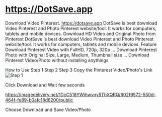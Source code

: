 # https://DotSave.app
Download Video Pinterest. 
https://dotsave.app
DotSave is best download Video Pinterest and Photo Pinterest website/tool. It works for computers, tablets and mobile devices.
Download HD Video and Original Photo from Pinterest
DotSave is best download Video Pinterest and Photo Pinterest website/tool.
It works for computers, tablets and mobile devices.
Feature
Download Pinterest Video with FullHD, 720p, 320p ...
Download Pinterest Photo with Original Size, Large, Medium, Thumbnail size ...
Download Pinterest Video/Photo without installing anythings

How to Use
Step 1	Step 2	Step 3
Copy the Pinterest Video/Photo's Link
![Step 1](https://imagedelivery.net/1DcC518YWihwvny5ThXQRQ/1301815f-d886-4995-997b-a7c27e0c0b00/public)

Click Download and Wait few seconds

https://imagedelivery.net/1DcC518YWihwvny5ThXQRQ/602f9572-550d-464f-fe89-b0afc18d6200/public

Choose Download and Save Video/Photo
